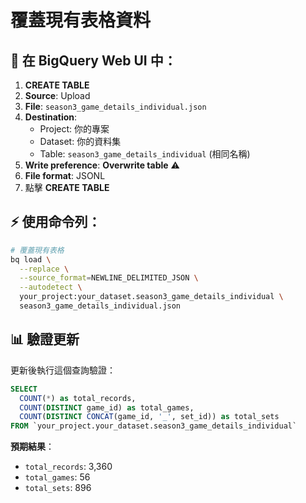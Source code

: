 # 覆蓋現有表格資料

## 🔄 在 BigQuery Web UI 中：

1. **CREATE TABLE**
2. **Source**: Upload
3. **File**: `season3_game_details_individual.json`
4. **Destination**:
   - Project: 你的專案
   - Dataset: 你的資料集
   - Table: `season3_game_details_individual` (相同名稱)
5. **Write preference**: **Overwrite table** ⚠️
6. **File format**: JSONL
7. 點擊 **CREATE TABLE**

## ⚡ 使用命令列：

```bash
# 覆蓋現有表格
bq load \
  --replace \
  --source_format=NEWLINE_DELIMITED_JSON \
  --autodetect \
  your_project:your_dataset.season3_game_details_individual \
  season3_game_details_individual.json
```

## 📊 驗證更新

更新後執行這個查詢驗證：

```sql
SELECT 
  COUNT(*) as total_records,
  COUNT(DISTINCT game_id) as total_games,
  COUNT(DISTINCT CONCAT(game_id, '_', set_id)) as total_sets
FROM `your_project.your_dataset.season3_game_details_individual`
```

**預期結果**：
- `total_records`: 3,360
- `total_games`: 56  
- `total_sets`: 896
